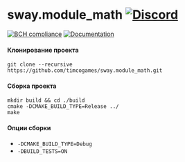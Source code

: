 # sway.module_math [![Discord](https://discordapp.com/api/guilds/402238411639095297/widget.png)](https://discord.gg/vCMcgwQ)

[![BCH compliance](https://bettercodehub.com/edge/badge/timcogames/sway.module_math?branch=master)](https://bettercodehub.com/)
[![Documentation](https://codedocs.xyz/timcogames/sway.module_math.svg)](https://codedocs.xyz/timcogames/sway.module_math/)

#### Клонирование проекта

```console
git clone --recursive https://github.com/timcogames/sway.module_math.git
```

#### Сборка проекта

```console
mkdir build && cd ./build
cmake -DCMAKE_BUILD_TYPE=Release ../
make
```

#### Опции сборки

* `-DCMAKE_BUILD_TYPE=Debug`
* `-DBUILD_TESTS=ON`